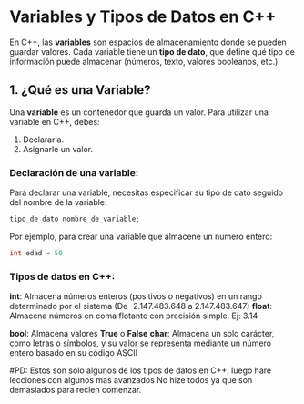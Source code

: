 # Variables y Tipos de Datos en C++

En C++, las **variables** son espacios de almacenamiento donde se pueden guardar valores. Cada variable tiene un **tipo de dato**, que define qué tipo de información puede almacenar (números, texto, valores booleanos, etc.).

## 1. ¿Qué es una Variable?

Una **variable** es un contenedor que guarda un valor. Para utilizar una variable en C++, debes:
1. Declararla.
2. Asignarle un valor.

### Declaración de una variable:
Para declarar una variable, necesitas especificar su tipo de dato seguido del nombre de la variable:

```cpp
tipo_de_dato nombre_de_variable;
```

Por ejemplo, para crear una variable que almacene un numero entero:
```cpp
int edad = 50
```

### Tipos de datos en C++:
**int**: Almacena números enteros (positivos o negativos) en un rango determinado por el sistema (De -2.147.483.648 a 2.147.483.647)
**float**: Almacena números en coma flotante con precisión simple. Ej: 3.14                                                               
 
**bool**: Almacena valores **True** o **False**                                                                                   **char**: Almacena un solo carácter, como letras o símbolos, y su valor se representa mediante un número entero basado en su código ASCII

#PD:
Estos son solo algunos de los tipos de datos en C++, luego hare lecciones con algunos mas avanzados
No hize todos ya que son demasiados para recien comenzar.




